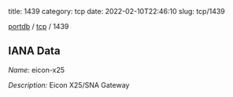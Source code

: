 title: 1439
category: tcp
date: 2022-02-10T22:46:10
slug: tcp/1439

[portdb](/) / [tcp](/category/tcp.html) / 1439


## IANA Data

_Name:_ eicon-x25

_Description:_ Eicon X25/SNA Gateway

